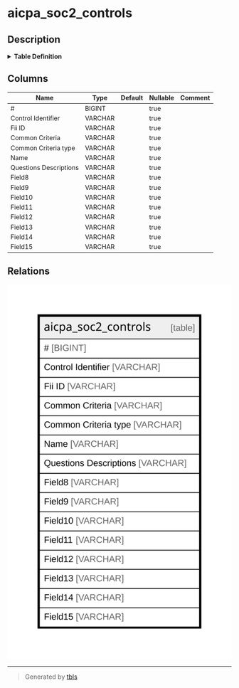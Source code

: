 # aicpa_soc2_controls

## Description

<details>
<summary><strong>Table Definition</strong></summary>

```sql
CREATE TABLE aicpa_soc2_controls("#" BIGINT, "Control Identifier" VARCHAR, "Fii ID" VARCHAR, "Common Criteria" VARCHAR, "Common Criteria type" VARCHAR, "Name" VARCHAR, "Questions Descriptions" VARCHAR, Field8 VARCHAR, Field9 VARCHAR, Field10 VARCHAR, Field11 VARCHAR, Field12 VARCHAR, Field13 VARCHAR, Field14 VARCHAR, Field15 VARCHAR)
```

</details>

## Columns

| Name                   | Type    | Default | Nullable | Comment |
| ---------------------- | ------- | ------- | -------- | ------- |
| #                      | BIGINT  |         | true     |         |
| Control Identifier     | VARCHAR |         | true     |         |
| Fii ID                 | VARCHAR |         | true     |         |
| Common Criteria        | VARCHAR |         | true     |         |
| Common Criteria type   | VARCHAR |         | true     |         |
| Name                   | VARCHAR |         | true     |         |
| Questions Descriptions | VARCHAR |         | true     |         |
| Field8                 | VARCHAR |         | true     |         |
| Field9                 | VARCHAR |         | true     |         |
| Field10                | VARCHAR |         | true     |         |
| Field11                | VARCHAR |         | true     |         |
| Field12                | VARCHAR |         | true     |         |
| Field13                | VARCHAR |         | true     |         |
| Field14                | VARCHAR |         | true     |         |
| Field15                | VARCHAR |         | true     |         |

## Relations

![er](aicpa_soc2_controls.svg)

---

> Generated by [tbls](https://github.com/k1LoW/tbls)
